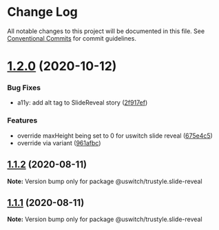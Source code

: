 # Change Log

All notable changes to this project will be documented in this file.
See [Conventional Commits](https://conventionalcommits.org) for commit guidelines.

# [1.2.0](https://github.com/uswitch/trustyle/compare/@uswitch/trustyle.slide-reveal@1.1.4...@uswitch/trustyle.slide-reveal@1.2.0) (2020-10-12)


### Bug Fixes

* a11y: add alt tag to SlideReveal story ([2f917ef](https://github.com/uswitch/trustyle/commit/2f917ef))


### Features

* override maxHeight being set to 0 for uswitch slide reveal ([675e4c5](https://github.com/uswitch/trustyle/commit/675e4c5))
* override via variant ([961afbc](https://github.com/uswitch/trustyle/commit/961afbc))





## [1.1.2](https://github.com/uswitch/trustyle/compare/@uswitch/trustyle.slide-reveal@1.1.0...@uswitch/trustyle.slide-reveal@1.1.2) (2020-08-11)

**Note:** Version bump only for package @uswitch/trustyle.slide-reveal





## [1.1.1](https://github.com/uswitch/trustyle/compare/@uswitch/trustyle.slide-reveal@1.1.0...@uswitch/trustyle.slide-reveal@1.1.1) (2020-08-11)

**Note:** Version bump only for package @uswitch/trustyle.slide-reveal
